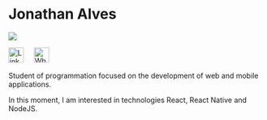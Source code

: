# Jonathan Alves

![](https://www.imagensanimadas.com/data/media/1571/estudante-imagem-animada-0003.gif)

<p>
  <a href="https://www.linkedin.com/in/jonathan-alves-5b27551a8/"><img src="https://github.com/Quadrified/Quadrified/blob/master/assets/svg/social/linkedin.svg" width="30px" alt="LinkedIn"></a> &nbsp; &nbsp;
  <a href="https://api.whatsapp.com/send?phone=+81996846783"><img src="https://github.com/Quadrified/Quadrified/blob/master/assets/svg/social/whatsapp.svg" width="30px" alt="Whatsapp"></a> &nbsp; &nbsp;
</p>

Student of programmation focused on the development of web and mobile applications.

In this moment, I am interested in technologies React, React Native and NodeJS.
